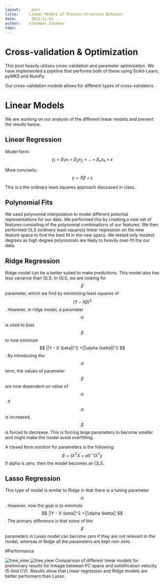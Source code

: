 ```yaml
---
layout:     post
title:     Linear Models of Process-Structure Behavior 
date:       2015-11-01 
author:    Almambet Iskakov 
tags: 		
---
```

<!-- Start Writing Below in Markdown -->


# Cross-validation & Optimization
This post heavily utilizes cross-validation and parameter optimization. 
We have implemented a pipeline that performs both of these using Scikit-Learn, pyMKS and NumPy.

Our cross-validation module allows for different types of cross-validators.

# Linear Models
We are working on our analysis of the different linear models and present the results below.

## Linear Regression
Model form:
$$y_i = \beta_1 x_1 + \beta_2 x_2 + ... + \beta_n x_n + \epsilon$$

More concisely:
$$ y = X\beta + \epsilon$$

This is a the ordinary least squares approach discussed in class.

## Polynomial Fits 
We used polynomial interpolation to model different potential representations for our data.
We performed this by creating a new set of features consisting of the polynomial combinations of our features.
We then performed OLS (ordinary least squares) linear regression on the new feature space to find the best fit in the new space.
We tested only modest degrees as high degree polynomials are likely to heavily over-fit the our data. 

## Ridge Regression
Ridge model can be a better suited to make predictions. This model also has less variance than OLS. In OLS, we are looking for $$ \beta $$ parameter, which we find by minimizing least squares of $$ (Y - X \beta)^2 $$. However, in ridge model, a parameter $$ \alpha $$ is used to bias $$ \beta $$to now minimize  $$ ||Y - X \beta||^2 +||\alpha \betta||^2 $$. By introducing the $$ \alpha $$ term, the values of parameter $$ \beta $$ are now dependent on value of $$ \alpha $$. If $$ \alpha $$ is increased, $$ \beta $$ is forced to decrease. This is forcing large parameters to become smaller and might make the model avoid overfitting.

A closed form solution for parameters is the following:
$$ \beta = (X^T X + \alpha I )^-1 X^T y $$
if alpha is zero, then the model becomes an OLS.

## Lasso Regression
This type of model is similar to Ridge in that there is a tuning parameter $$ \alpha $$. However, now the goal is to minimize $$ ||Y - X \beta||^2 +||\alpha \betta|| $$. The primary difference is that some of the $$ \beta $$ parameters in Lasso model can become zero if they are not relevant in the model, whereas in Ridge all the parameters are kept non-zero.

<!--# Non-linear Models
We have started an initial investigation into different techniques to perform our regression task.


## Trees 
We are now experimenting with trees to perform our regression. 
Decision trees are constructed by splitting the starting data using a single threshold over one input feature. 
The two remaining sets of inputs may then be recursively split in the same fashion until only a single datapoint is left in each subset--a leaf.
The leaves are then used to predict a particular set of output values based on the features of the data in the leaf. 
Once the decision tree has been created, the test data can be regressed by taking each test point and running it through the tree.
Each input must end up in a leaf, and that leaf's values are used as the prediction for the regression for that test datum.

An example from our data might look like this:  
![tree_view](/MIC-Ternary-Eutectic-Alloy/img/models_post/tree_example.png)

-->
#Performance
<!--![linear_view](/MIC-Ternary-Eutectic-Alloy/img/models_post/linear_example.png)
While several of the high-degree polnoymials were able to fit the data well, CV shows that those results were over-fit.-->

![tree_view](/MIC-Ternary-Eutectic-Alloy/img/models_post/linear_R2.png)
![tree_view](/MIC-Ternary-Eutectic-Alloy/img/models_post/linear_MSE.png)
Comparison of different linear models for preliminary results for linkage between PC space and solidification velocity (5-fold CV). Results show that Linear regression and Ridge models are better performers than Lasso.
